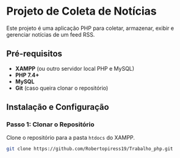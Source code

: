 # Projeto de Coleta de Notícias
Este projeto é uma aplicação PHP para coletar, armazenar, exibir e gerenciar notícias de um feed RSS.

## Pré-requisitos
- **XAMPP** (ou outro servidor local PHP e MySQL)
- **PHP 7.4+**
- **MySQL**
- **Git** (caso queira clonar o repositório)

## Instalação e Configuração

### Passo 1: Clonar o Repositório
Clone o repositório para a pasta `htdocs` do XAMPP.

```bash
git clone https://github.com/Robertopiress19/Trabalho_php.git

